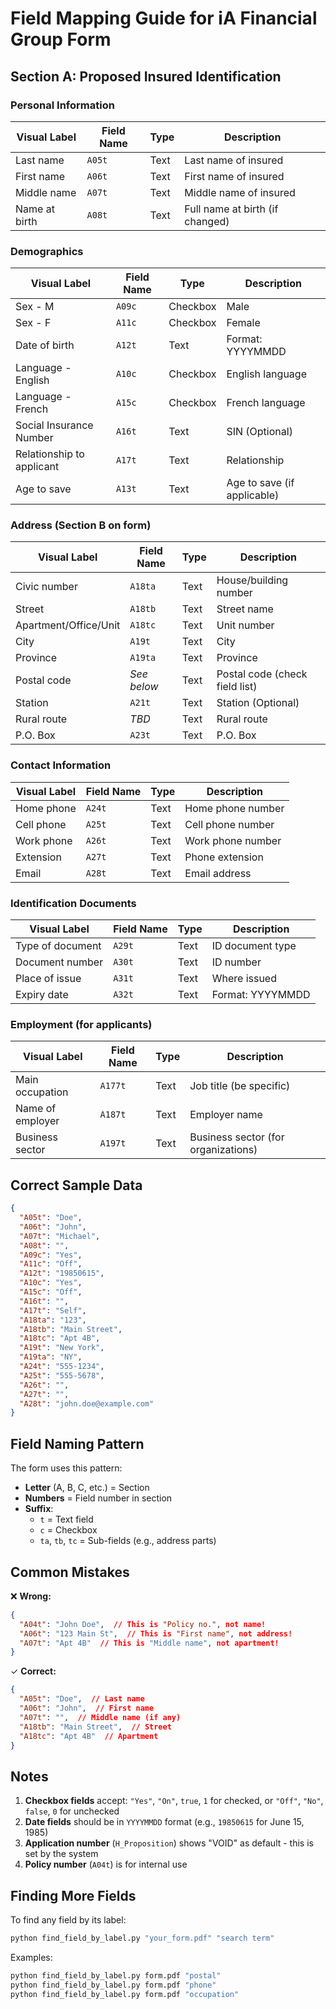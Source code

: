 # Field Mapping Guide for iA Financial Group Form

## Section A: Proposed Insured Identification

### Personal Information

| Visual Label | Field Name | Type | Description |
|-------------|------------|------|-------------|
| Last name | `A05t` | Text | Last name of insured |
| First name | `A06t` | Text | First name of insured |
| Middle name | `A07t` | Text | Middle name of insured |
| Name at birth | `A08t` | Text | Full name at birth (if changed) |

### Demographics

| Visual Label | Field Name | Type | Description |
|-------------|------------|------|-------------|
| Sex - M | `A09c` | Checkbox | Male |
| Sex - F | `A11c` | Checkbox | Female |
| Date of birth | `A12t` | Text | Format: YYYYMMDD |
| Language - English | `A10c` | Checkbox | English language |
| Language - French | `A15c` | Checkbox | French language |
| Social Insurance Number | `A16t` | Text | SIN (Optional) |
| Relationship to applicant | `A17t` | Text | Relationship |
| Age to save | `A13t` | Text | Age to save (if applicable) |

### Address (Section B on form)

| Visual Label | Field Name | Type | Description |
|-------------|------------|------|-------------|
| Civic number | `A18ta` | Text | House/building number |
| Street | `A18tb` | Text | Street name |
| Apartment/Office/Unit | `A18tc` | Text | Unit number |
| City | `A19t` | Text | City |
| Province | `A19ta` | Text | Province |
| Postal code | *See below* | Text | Postal code (check field list) |
| Station | `A21t` | Text | Station (Optional) |
| Rural route | *TBD* | Text | Rural route |
| P.O. Box | `A23t` | Text | P.O. Box |

### Contact Information

| Visual Label | Field Name | Type | Description |
|-------------|------------|------|-------------|
| Home phone | `A24t` | Text | Home phone number |
| Cell phone | `A25t` | Text | Cell phone number |
| Work phone | `A26t` | Text | Work phone number |
| Extension | `A27t` | Text | Phone extension |
| Email | `A28t` | Text | Email address |

### Identification Documents

| Visual Label | Field Name | Type | Description |
|-------------|------------|------|-------------|
| Type of document | `A29t` | Text | ID document type |
| Document number | `A30t` | Text | ID number |
| Place of issue | `A31t` | Text | Where issued |
| Expiry date | `A32t` | Text | Format: YYYYMMDD |

### Employment (for applicants)

| Visual Label | Field Name | Type | Description |
|-------------|------------|------|-------------|
| Main occupation | `A177t` | Text | Job title (be specific) |
| Name of employer | `A187t` | Text | Employer name |
| Business sector | `A197t` | Text | Business sector (for organizations) |

## Correct Sample Data

```json
{
  "A05t": "Doe",
  "A06t": "John",
  "A07t": "Michael",
  "A08t": "",
  "A09c": "Yes",
  "A11c": "Off",
  "A12t": "19850615",
  "A10c": "Yes",
  "A15c": "Off",
  "A16t": "",
  "A17t": "Self",
  "A18ta": "123",
  "A18tb": "Main Street",
  "A18tc": "Apt 4B",
  "A19t": "New York",
  "A19ta": "NY",
  "A24t": "555-1234",
  "A25t": "555-5678",
  "A26t": "",
  "A27t": "",
  "A28t": "john.doe@example.com"
}
```

## Field Naming Pattern

The form uses this pattern:
- **Letter** (A, B, C, etc.) = Section
- **Numbers** = Field number in section
- **Suffix**:
  - `t` = Text field
  - `c` = Checkbox
  - `ta`, `tb`, `tc` = Sub-fields (e.g., address parts)

## Common Mistakes

❌ **Wrong:**
```json
{
  "A04t": "John Doe",  // This is "Policy no.", not name!
  "A06t": "123 Main St",  // This is "First name", not address!
  "A07t": "Apt 4B"  // This is "Middle name", not apartment!
}
```

✓ **Correct:**
```json
{
  "A05t": "Doe",  // Last name
  "A06t": "John",  // First name
  "A07t": "",  // Middle name (if any)
  "A18tb": "Main Street",  // Street
  "A18tc": "Apt 4B"  // Apartment
}
```

## Notes

1. **Checkbox fields** accept: `"Yes"`, `"On"`, `true`, `1` for checked, or `"Off"`, `"No"`, `false`, `0` for unchecked
2. **Date fields** should be in `YYYYMMDD` format (e.g., `19850615` for June 15, 1985)
3. **Application number** (`H_Proposition`) shows "VOID" as default - this is set by the system
4. **Policy number** (`A04t`) is for internal use

## Finding More Fields

To find any field by its label:
```bash
python find_field_by_label.py "your_form.pdf" "search term"
```

Examples:
```bash
python find_field_by_label.py form.pdf "postal"
python find_field_by_label.py form.pdf "phone"
python find_field_by_label.py form.pdf "occupation"
```
